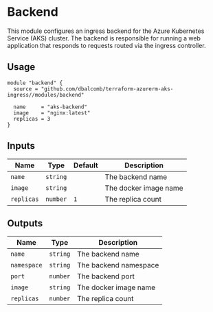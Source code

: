 # Backend

This module configures an ingress backend for the Azure Kubernetes Service (AKS)
cluster. The backend is responsible for running a web application that responds
to requests routed via the ingress controller.

## Usage

```hcl
module "backend" {
  source = "github.com/dbalcomb/terraform-azurerm-aks-ingress//modules/backend"

  name     = "aks-backend"
  image    = "nginx:latest"
  replicas = 3
}
```

## Inputs

| Name       | Type     | Default   | Description           |
| ---------- | -------- | --------- | --------------------- |
| `name`     | `string` |           | The backend name      |
| `image`    | `string` |           | The docker image name |
| `replicas` | `number` | `1`       | The replica count     |

## Outputs

| Name        | Type     | Description           |
| ----------- | -------- | --------------------- |
| `name`      | `string` | The backend name      |
| `namespace` | `string` | The backend namespace |
| `port`      | `number` | The backend port      |
| `image`     | `string` | The docker image name |
| `replicas`  | `number` | The replica count     |
